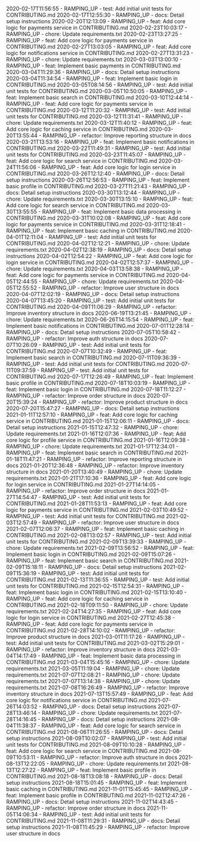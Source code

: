 2020-02-17T11:56:55 - RAMPING_UP - test: Add initial unit tests for CONTRIBUTING.md
2020-02-17T12:55:30 - RAMPING_UP - docs: Detail setup instructions
2020-02-20T12:13:09 - RAMPING_UP - feat: Add core logic for payments service in CONTRIBUTING.md
2020-02-23T10:03:17 - RAMPING_UP - chore: Update requirements.txt
2020-02-23T13:27:25 - RAMPING_UP - feat: Add core logic for payments service in CONTRIBUTING.md
2020-02-27T13:03:05 - RAMPING_UP - feat: Add core logic for notifications service in CONTRIBUTING.md
2020-02-27T13:31:23 - RAMPING_UP - chore: Update requirements.txt
2020-03-03T13:00:10 - RAMPING_UP - feat: Implement basic payments in CONTRIBUTING.md
2020-03-04T11:29:36 - RAMPING_UP - docs: Detail setup instructions
2020-03-04T11:34:54 - RAMPING_UP - feat: Implement basic login in CONTRIBUTING.md
2020-03-05T08:14:56 - RAMPING_UP - test: Add initial unit tests for CONTRIBUTING.md
2020-03-05T10:50:05 - RAMPING_UP - feat: Implement basic search in CONTRIBUTING.md
2020-03-10T12:44:14 - RAMPING_UP - feat: Add core logic for payments service in CONTRIBUTING.md
2020-03-12T11:20:32 - RAMPING_UP - test: Add initial unit tests for CONTRIBUTING.md
2020-03-12T11:31:41 - RAMPING_UP - chore: Update requirements.txt
2020-03-12T11:40:12 - RAMPING_UP - feat: Add core logic for caching service in CONTRIBUTING.md
2020-03-20T13:55:44 - RAMPING_UP - refactor: Improve reporting structure in docs
2020-03-21T13:53:16 - RAMPING_UP - feat: Implement basic notifications in CONTRIBUTING.md
2020-03-22T11:49:31 - RAMPING_UP - test: Add initial unit tests for CONTRIBUTING.md
2020-03-23T11:45:07 - RAMPING_UP - feat: Add core logic for search service in CONTRIBUTING.md
2020-03-24T11:56:06 - RAMPING_UP - feat: Add core logic for login service in CONTRIBUTING.md
2020-03-26T12:12:40 - RAMPING_UP - docs: Detail setup instructions
2020-03-26T12:56:53 - RAMPING_UP - feat: Implement basic profile in CONTRIBUTING.md
2020-03-27T11:21:43 - RAMPING_UP - docs: Detail setup instructions
2020-03-30T13:12:44 - RAMPING_UP - chore: Update requirements.txt
2020-03-30T13:15:10 - RAMPING_UP - feat: Add core logic for search service in CONTRIBUTING.md
2020-03-30T13:55:55 - RAMPING_UP - feat: Implement basic data processing in CONTRIBUTING.md
2020-03-31T10:02:08 - RAMPING_UP - feat: Add core logic for payments service in CONTRIBUTING.md
2020-03-31T12:18:41 - RAMPING_UP - feat: Implement basic caching in CONTRIBUTING.md
2020-04-01T12:11:04 - RAMPING_UP - test: Add initial unit tests for CONTRIBUTING.md
2020-04-02T12:12:21 - RAMPING_UP - chore: Update requirements.txt
2020-04-02T12:38:19 - RAMPING_UP - docs: Detail setup instructions
2020-04-02T12:54:22 - RAMPING_UP - feat: Add core logic for login service in CONTRIBUTING.md
2020-04-02T12:57:37 - RAMPING_UP - chore: Update requirements.txt
2020-04-03T13:58:38 - RAMPING_UP - feat: Add core logic for payments service in CONTRIBUTING.md
2020-04-05T12:44:55 - RAMPING_UP - chore: Update requirements.txt
2020-04-05T12:55:52 - RAMPING_UP - refactor: Improve user structure in docs
2020-04-07T12:02:19 - RAMPING_UP - docs: Detail setup instructions
2020-04-07T13:45:20 - RAMPING_UP - test: Add initial unit tests for CONTRIBUTING.md
2020-04-09T11:06:29 - RAMPING_UP - refactor: Improve inventory structure in docs
2020-06-19T13:21:45 - RAMPING_UP - chore: Update requirements.txt
2020-06-26T14:15:54 - RAMPING_UP - feat: Implement basic notifications in CONTRIBUTING.md
2020-07-01T12:28:14 - RAMPING_UP - docs: Detail setup instructions
2020-07-05T10:58:42 - RAMPING_UP - refactor: Improve auth structure in docs
2020-07-07T10:26:09 - RAMPING_UP - test: Add initial unit tests for CONTRIBUTING.md
2020-07-07T10:32:49 - RAMPING_UP - feat: Implement basic search in CONTRIBUTING.md
2020-07-11T09:36:39 - RAMPING_UP - test: Add initial unit tests for CONTRIBUTING.md
2020-07-11T09:37:59 - RAMPING_UP - test: Add initial unit tests for CONTRIBUTING.md
2020-07-17T12:26:49 - RAMPING_UP - feat: Implement basic profile in CONTRIBUTING.md
2020-07-18T10:03:19 - RAMPING_UP - feat: Implement basic login in CONTRIBUTING.md
2020-07-18T11:12:27 - RAMPING_UP - refactor: Improve order structure in docs
2020-07-20T15:39:24 - RAMPING_UP - refactor: Improve product structure in docs
2020-07-20T15:47:27 - RAMPING_UP - docs: Detail setup instructions
2021-01-11T12:57:10 - RAMPING_UP - feat: Add core logic for caching service in CONTRIBUTING.md
2021-01-15T12:06:11 - RAMPING_UP - docs: Detail setup instructions
2021-01-15T12:47:32 - RAMPING_UP - chore: Update requirements.txt
2021-01-16T12:07:36 - RAMPING_UP - feat: Add core logic for profile service in CONTRIBUTING.md
2021-01-16T12:09:38 - RAMPING_UP - chore: Update requirements.txt
2021-01-17T12:34:01 - RAMPING_UP - feat: Implement basic search in CONTRIBUTING.md
2021-01-18T11:47:21 - RAMPING_UP - refactor: Improve reporting structure in docs
2021-01-20T12:36:48 - RAMPING_UP - refactor: Improve inventory structure in docs
2021-01-20T13:40:49 - RAMPING_UP - chore: Update requirements.txt
2021-01-21T17:10:36 - RAMPING_UP - feat: Add core logic for login service in CONTRIBUTING.md
2021-01-27T14:14:05 - RAMPING_UP - refactor: Improve order structure in docs
2021-01-27T14:54:47 - RAMPING_UP - test: Add initial unit tests for CONTRIBUTING.md
2021-01-28T11:53:13 - RAMPING_UP - feat: Add core logic for payments service in CONTRIBUTING.md
2021-02-03T10:49:52 - RAMPING_UP - test: Add initial unit tests for CONTRIBUTING.md
2021-02-03T12:57:49 - RAMPING_UP - refactor: Improve user structure in docs
2021-02-07T12:06:37 - RAMPING_UP - feat: Implement basic caching in CONTRIBUTING.md
2021-02-08T13:02:57 - RAMPING_UP - test: Add initial unit tests for CONTRIBUTING.md
2021-02-09T13:39:33 - RAMPING_UP - chore: Update requirements.txt
2021-02-09T13:56:52 - RAMPING_UP - feat: Implement basic login in CONTRIBUTING.md
2021-02-09T15:07:26 - RAMPING_UP - feat: Implement basic search in CONTRIBUTING.md
2021-02-09T15:18:11 - RAMPING_UP - docs: Detail setup instructions
2021-02-09T15:36:19 - RAMPING_UP - test: Add initial unit tests for CONTRIBUTING.md
2021-02-13T11:36:55 - RAMPING_UP - test: Add initial unit tests for CONTRIBUTING.md
2021-02-15T12:54:31 - RAMPING_UP - feat: Implement basic login in CONTRIBUTING.md
2021-02-15T13:10:40 - RAMPING_UP - feat: Add core logic for caching service in CONTRIBUTING.md
2021-02-18T09:11:50 - RAMPING_UP - chore: Update requirements.txt
2021-02-24T14:27:35 - RAMPING_UP - feat: Add core logic for login service in CONTRIBUTING.md
2021-02-27T12:45:38 - RAMPING_UP - feat: Add core logic for payments service in CONTRIBUTING.md
2021-02-28T14:10:02 - RAMPING_UP - refactor: Improve product structure in docs
2021-03-01T11:17:26 - RAMPING_UP - test: Add initial unit tests for CONTRIBUTING.md
2021-03-02T15:29:01 - RAMPING_UP - refactor: Improve inventory structure in docs
2021-03-04T14:17:49 - RAMPING_UP - feat: Implement basic data processing in CONTRIBUTING.md
2021-03-04T15:45:16 - RAMPING_UP - chore: Update requirements.txt
2021-03-05T11:19:04 - RAMPING_UP - chore: Update requirements.txt
2021-07-07T12:08:21 - RAMPING_UP - chore: Update requirements.txt
2021-07-07T13:14:38 - RAMPING_UP - chore: Update requirements.txt
2021-07-08T16:26:49 - RAMPING_UP - refactor: Improve inventory structure in docs
2021-07-13T15:57:49 - RAMPING_UP - feat: Add core logic for notifications service in CONTRIBUTING.md
2021-07-26T14:03:52 - RAMPING_UP - docs: Detail setup instructions
2021-07-28T13:46:14 - RAMPING_UP - chore: Update requirements.txt
2021-07-28T14:16:45 - RAMPING_UP - docs: Detail setup instructions
2021-08-04T11:38:37 - RAMPING_UP - feat: Add core logic for search service in CONTRIBUTING.md
2021-08-06T11:26:55 - RAMPING_UP - docs: Detail setup instructions
2021-08-09T10:02:07 - RAMPING_UP - test: Add initial unit tests for CONTRIBUTING.md
2021-08-09T10:10:28 - RAMPING_UP - feat: Add core logic for search service in CONTRIBUTING.md
2021-08-09T10:53:11 - RAMPING_UP - refactor: Improve auth structure in docs
2021-08-13T12:22:05 - RAMPING_UP - chore: Update requirements.txt
2021-08-13T12:27:22 - RAMPING_UP - feat: Implement basic profile in CONTRIBUTING.md
2021-08-18T13:08:18 - RAMPING_UP - docs: Detail setup instructions
2021-08-18T15:01:45 - RAMPING_UP - feat: Implement basic caching in CONTRIBUTING.md
2021-11-01T15:45:45 - RAMPING_UP - feat: Implement basic profile in CONTRIBUTING.md
2021-11-02T12:47:26 - RAMPING_UP - docs: Detail setup instructions
2021-11-02T14:43:45 - RAMPING_UP - refactor: Improve order structure in docs
2021-11-05T14:06:34 - RAMPING_UP - test: Add initial unit tests for CONTRIBUTING.md
2021-11-08T11:29:31 - RAMPING_UP - docs: Detail setup instructions
2021-11-08T11:45:29 - RAMPING_UP - refactor: Improve user structure in docs
